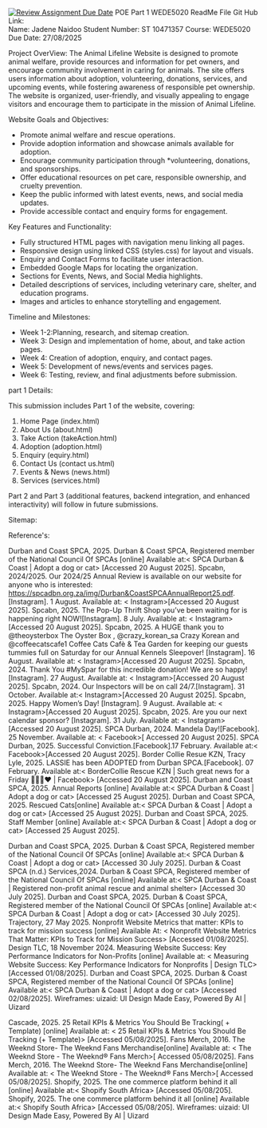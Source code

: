 [![Review Assignment Due Date](https://classroom.github.com/assets/deadline-readme-button-22041afd0340ce965d47ae6ef1cefeee28c7c493a6346c4f15d667ab976d596c.svg)](https://classroom.github.com/a/3_0JBOTn)
POE Part 1 WEDE5020 
ReadMe File
Git Hub Link:  
Name: Jadene Naidoo
Student Number: ST 10471357
Course: WEDE5020
Due Date: 27/08/2025

Project OverView:
The Animal Lifeline Website is designed to promote animal welfare, provide resources and information for pet owners, and encourage community involvement in caring for animals. The site offers users information about adoption, volunteering, donations, services, and upcoming events, while fostering awareness of responsible pet ownership.
The website is organized, user-friendly, and visually appealing to engage visitors and encourage them to participate in the mission of Animal Lifeline.

 Website Goals and Objectives:

- Promote animal welfare and rescue operations.
- Provide adoption information and showcase animals available for adoption.
- Encourage community participation through *volunteering, donations, and sponsorships.
- Offer educational resources on pet care, responsible ownership, and cruelty prevention.
- Keep the public informed with latest events, news, and social media updates.
- Provide accessible contact and enquiry forms for engagement.

Key Features and Functionality:

- Fully structured HTML pages with navigation menu linking all pages.
- Responsive design using linked CSS (styles.css) for layout and visuals.
- Enquiry and Contact Forms to facilitate user interaction.
- Embedded Google Maps for locating the organization.
- Sections for Events, News, and Social Media highlights.
- Detailed descriptions of services, including veterinary care, shelter, and education programs.
- Images and articles to enhance storytelling and engagement.


 Timeline and Milestones:

- Week 1-2:Planning, research, and sitemap creation.  
- Week 3: Design and implementation of home, about, and take action pages.  
- Week 4: Creation of adoption, enquiry, and contact pages.  
- Week 5: Development of news/events and services pages.  
- Week 6: Testing, review, and final adjustments before submission.



part 1 Details:

This submission includes Part 1 of the website, covering:
1. Home Page (index.html)
2. About Us (about.html)
3. Take Action (takeAction.html)
4. Adoption (adoption.html)
5. Enquiry (equiry.html)
6. Contact Us (contact us.html)
7. Events & News (news.html)
8. Services (services.html)

Part 2 and Part 3 (additional features, backend integration, and enhanced interactivity) will follow in future submissions.

Sitemap: 
 

Reference's:

Durban and Coast SPCA, 2025. Durban & Coast SPCA, Registered member of the National Council Of SPCAs [online] Available at:< SPCA Durban & Coast | Adopt a dog or cat> [Accessed 20 August 2025]. 
Spcabn, 2024/2025. Our 2024/25 Annual Review is available on our website for anyone who is interested: https://spcadbn.org.za/img/Durban&CoastSPCAAnnualReport25.pdf. [Instagram]. 1 August. Available at: < Instagram>[Accessed 20 August 2025].
Spcabn, 2025. The Pop-Up Thrift Shop you’ve been waiting for is happening right NOW![Instagram]. 8 July. Available at: < Instagram>[Accessed 20 August 2025].
Spcabn, 2025. A HUGE thank you to @theoysterbox The Oyster Box , @crazy_korean_sa Crazy Korean and @coffeecatscafe1 Coffee Cats Cafè & Tea Garden for keeping our guests tummies full on Saturday for our Annual Kennels Sleepover! [Instagram]. 16 August. Available at: < Instagram>[Accessed 20 August 2025].
Spcabn, 2024. Thank You #MySpar for this incredible donation! We are so happy![Instagram]. 27 August. Available at: < Instagram>[Accessed 20 August 2025].
Spcabn, 2024. Our Inspectors will be on call 24/7.[Instagram]. 31 October. Available at:< Instagram>[Accessed 20 August 2025].
Spcabn, 2025. Happy Women’s Day! [Instagram]. 9 August. Available at: < Instagram>[Accessed 20 August 2025].
Spcabn, 2025. Are you our next calendar sponsor? [Instagram]. 31 July. Available at: < Instagram> [Accessed 20 August 2025].
SPCA Durban, 2024. Mandela Day![Facebook]. 25 November. Available at: < Facebook>[ Accessed 20 August 2025].
SPCA Durban, 2025. Successful Conviction.[Facebook].17 February. Available at:< Facebook>[Accessed 20 August 2025].
Border Collie Resue KZN, Tracy Lyle, 2025. LASSIE has been ADOPTED from Durban SPCA.[Facebook]. 07 February. Available at:< BorderCollie Rescue KZN | Such great news for a Friday 👏👏👏❤️ | Facebook> [Accessed 20 August 2025].
Durban and Coast SPCA, 2025. Annual Reports [online] Available at:< SPCA Durban & Coast | Adopt a dog or cat> [Accessed 25 August 2025]. 
Durban and Coast SPCA, 2025.  Rescued Cats[online] Available at:< SPCA Durban & Coast | Adopt a dog or cat> [Accessed 25 August 2025]. 
Durban and Coast SPCA, 2025. Staff Member [online] Available at:< SPCA Durban & Coast | Adopt a dog or cat> [Accessed 25 August 2025]. 

Durban and Coast SPCA, 2025. Durban & Coast SPCA, Registered member of the National Council Of SPCAs [online] Available at:< SPCA Durban & Coast | Adopt a dog or cat> [Accessed 30 July 2025]. 
Durban & Coast SPCA (n.d.) Services,2024. Durban & Coast SPCA, Registered member of the National Council Of SPCAs [online] Available at:< SPCA Durban & Coast | Registered non-profit animal rescue and animal shelter> [Accessed 30 July 2025].
Durban and Coast SPCA, 2025. Durban & Coast SPCA, Registered member of the National Council Of SPCAs [online] Available at:< SPCA Durban & Coast | Adopt a dog or cat> [Accessed 30 July 2025]. 
Trajectory, 27 May 2025. Nonprofit Website Metrics that matter: KPIs to track for mission success [online] Available At: < Nonprofit Website Metrics That Matter: KPIs to Track for Mission Success> [Accessed 01/08/2025].
Design TLC, 18 November 2024. Measuring Website Success: Key Performance Indicators for Non-Profits [online] Available at: < Measuring Website Success: Key Performance Indicators for Nonprofits | Design TLC> [Accessed 01/08/2025].
Durban and Coast SPCA, 2025. Durban & Coast SPCA, Registered member of the National Council Of SPCAs [online] Available at:< SPCA Durban & Coast | Adopt a dog or cat> [Accessed 02/08/2025].
Wireframes: uizaid: UI Design Made Easy, Powered By AI | Uizard

Cascade, 2025. 25 Retail KPIs & Metrics You Should Be Tracking( + Template) [online] Available at: < 25 Retail KPIs & Metrics You Should Be Tracking (+ Template)> [Accessed 05/08/2025].
Fans Merch, 2016. The Weeknd Store- The Weeknd Fans Merchandise[online] Available at: < The Weeknd Store - The Weeknd® Fans Merch>[ Accessed 05/08/2025].
Fans Merch, 2016. The Weeknd Store- The Weeknd Fans Merchandise[online] Available at: < The Weeknd Store - The Weeknd® Fans Merch>[ Accessed 05/08/2025].
Shopify, 2025. The one commerce platform behind it all [online] Available at:< Shopify South Africa> [Accessed 05/08/205].
Shopify, 2025. The one commerce platform behind it all [online] Available at:< Shopify South Africa> [Accessed 05/08/205].
Wireframes: uizaid: UI Design Made Easy, Powered By AI | Uizard

